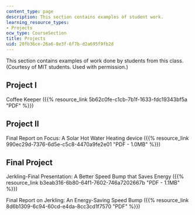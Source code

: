 ```yaml
---
content_type: page
description: This section contains examples of student work.
learning_resource_types:
- Projects
ocw_type: CourseSection
title: Projects
uid: 20fb36ce-26a6-8e3f-6f7b-d2a695f9fb2d
---
```


This section contains examples of work done by students from this class. (Courtesy of MIT students. Used with permission.)

Project I
---------

Coffee Keeper ({{% resource_link 5b62c0fe-c1cb-7b1f-1633-fdc19343bf5a "PDF" %}})

Project II
----------

Final Report on Focus: A Solar Hot Water Heating device ({{% resource_link 990ec29d-7376-6d5e-c5c8-4470a9fe2e01 "PDF - 1.0MB" %}})

Final Project
-------------

Jerkling-Final Presentation: A Better Speed Bump that Saves Energy ({{% resource_link b3eab316-6b80-64f1-7602-746a7202667b "PDF - 1.1MB" %}})

Final Report on Jerkling: An Energy-Saving Speed Bump ({{% resource_link 8d6b1309-6c94-60cd-e4da-8cc3cd1f7570 "PDF" %}})